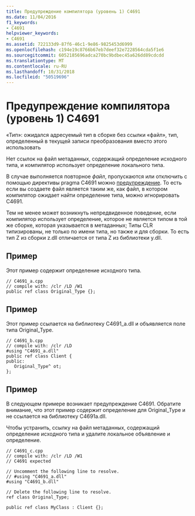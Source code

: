 ```yaml
---
title: Предупреждение компилятора (уровень 1) C4691
ms.date: 11/04/2016
f1_keywords:
- C4691
helpviewer_keywords:
- C4691
ms.assetid: 722133d9-87f6-46c1-9e86-9825453d6999
ms.openlocfilehash: c194e19c8766b67eb7deef32e7228564cda5f1e6
ms.sourcegitcommit: 6052185696adca270bc9bdbec45a626dd89cdcdd
ms.translationtype: MT
ms.contentlocale: ru-RU
ms.lasthandoff: 10/31/2018
ms.locfileid: "50519696"
---
```

# <a name="compiler-warning-level-1-c4691"></a>Предупреждение компилятора (уровень 1) C4691

«Тип»: ожидался адресуемый тип в сборке без ссылки «файл», тип, определенный в текущей записи преобразования вместо этого использовать

Нет ссылок на файл метаданных, содержащий определение исходного типа, и компилятор использует определение локального типа.

В случае выполняется повторное *файл*, пропускаются или отключить с помощью директивы pragma C4691 можно [предупреждение](../../preprocessor/warning.md).  То есть если вы создаете файл является таким же, как файл, в котором компилятор ожидает найти определение типа, можно игнорировать C4691.

Тем не менее может возникнуть непредвиденное поведение, если компилятор использует определение, которое не является типом в той же сборке, которая указывается в метаданных; Типы CLR типизированы, не только по имени типа, но также и для сборки.  То есть тип Z из сборки z.dll отличается от типа Z из библиотеки y.dll.

## <a name="example"></a>Пример

Этот пример содержит определение исходного типа.

```
// C4691_a.cpp
// compile with: /clr /LD /W1
public ref class Original_Type {};
```

## <a name="example"></a>Пример

Этот пример ссылается на библиотеку C4691_a.dll и объявляется поле типа Original_Type.

```
// C4691_b.cpp
// compile with: /clr /LD
#using "C4691_a.dll"
public ref class Client {
public:
   Original_Type^ ot;
};
```

## <a name="example"></a>Пример

В следующем примере возникает предупреждение C4691.  Обратите внимание, что этот пример содержит определение для Original_Type и не ссылается на библиотеку C4691a.dll.

Чтобы устранить, ссылку на файл метаданных, содержащий определение исходного типа и удалите локальное объявление и определение.

```
// C4691_c.cpp
// compile with: /clr /LD /W1
// C4691 expected

// Uncomment the following line to resolve.
// #using "C4691_a.dll"
#using "C4691_b.dll"

// Delete the following line to resolve.
ref class Original_Type;

public ref class MyClass : Client {};
```